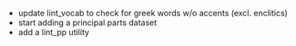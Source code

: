 - update lint_vocab to check for greek words w/o accents (excl. enclitics)
- start adding a principal parts dataset
- add a lint_pp utility
